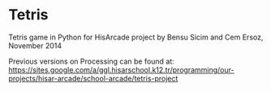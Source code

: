 # Tetris
Tetris game in Python for HisArcade project
by Bensu Sicim and Cem Ersoz, November 2014

Previous versions on Processing can be found at: 
https://sites.google.com/a/ggl.hisarschool.k12.tr/programming/our-projects/hisar-arcade/school-arcade/tetris-project
